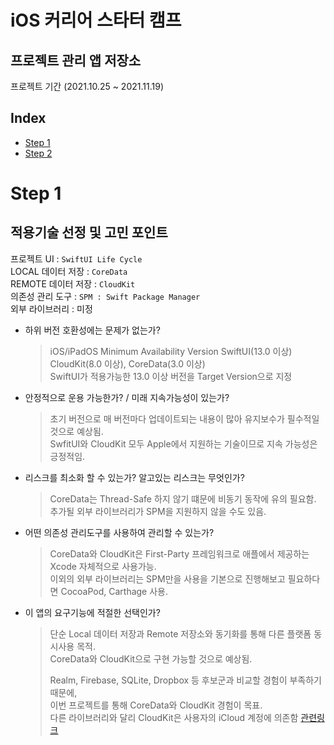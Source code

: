 # iOS 커리어 스타터 캠프

## 프로젝트 관리 앱 저장소
프로젝트 기간 (2021.10.25 ~ 2021.11.19)

## Index
* [Step 1](#Step-1)
* [Step 2](#Step-2)

# Step 1
## 적용기술 선정 및 고민 포인트
프로젝트 UI : `SwiftUI Life Cycle`  
LOCAL 데이터 저장 : `CoreData`  
REMOTE 데이터 저장 : `CloudKit`    
의존성 관리 도구 : `SPM : Swift Package Manager`    
외부 라이브러리 : 미정  

- 하위 버전 호환성에는 문제가 없는가?
  > iOS/iPadOS Minimum Availability Version  SwiftUI(13.0 이상) CloudKit(8.0 이상), CoreData(3.0 이상)  
  > SwiftUI가 적용가능한 13.0 이상 버전을 Target Version으로 지정
 
- 안정적으로 운용 가능한가? / 미래 지속가능성이 있는가?
  > 초기 버전으로 매 버전마다 업데이트되는 내용이 많아 유지보수가 필수적일 것으로 예상됨.  
  > SwfitUI와 CloudKit 모두 Apple에서 지원하는 기술이므로 지속 가능성은 긍정적임.

- 리스크를 최소화 할 수 있는가? 알고있는 리스크는 무엇인가?
  > CoreData는 Thread-Safe 하지 않기 떄문에 비동기 동작에 유의 필요함.  
  > 추가될 외부 라이브러리가 SPM을 지원하지 않을 수도 있음.

- 어떤 의존성 관리도구를 사용하여 관리할 수 있는가?
  > CoreData와 CloudKit은 First-Party 프레임워크로 애플에서 제공하는 Xcode 자체적으로 사용가능.  
  > 이외의 외부 라이브러리는 SPM만을 사용을 기본으로 진행해보고 필요하다면 CocoaPod, Carthage 사용.

- 이 앱의 요구기능에 적절한 선택인가?
  > 단순 Local 데이터 저장과 Remote 저장소와 동기화를 통해 다른 플랫폼 동시사용 목적.  
  > CoreData와 CloudKit으로 구현 가능할 것으로 예상됨.  
  > 
  > Realm, Firebase, SQLite, Dropbox 등 후보군과 비교할 경험이 부족하기 때문에,  
  > 이번 프로젝트를 통해 CoreData와 CloudKit 경험이 목표.  
  > 다른 라이브러리와 달리 CloudKit은 사용자의 iCloud 계정에 의존함 [관련링크](https://support.apple.com/ko-kr/guide/security/sec3d52c0374/web)



